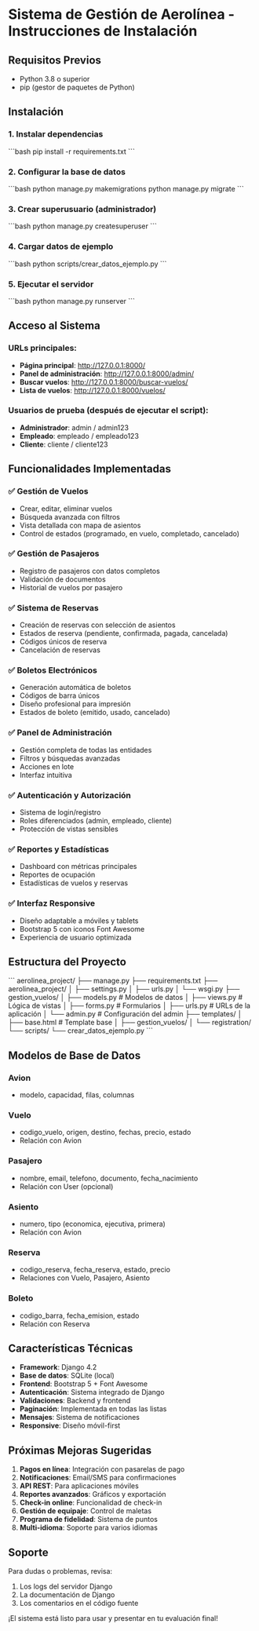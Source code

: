 # Sistema de Gestión de Aerolínea - Instrucciones de Instalación

## Requisitos Previos
- Python 3.8 o superior
- pip (gestor de paquetes de Python)

## Instalación

### 1. Instalar dependencias
\`\`\`bash
pip install -r requirements.txt
\`\`\`

### 2. Configurar la base de datos
\`\`\`bash
python manage.py makemigrations
python manage.py migrate
\`\`\`

### 3. Crear superusuario (administrador)
\`\`\`bash
python manage.py createsuperuser
\`\`\`

### 4. Cargar datos de ejemplo
\`\`\`bash
python scripts/crear_datos_ejemplo.py
\`\`\`

### 5. Ejecutar el servidor
\`\`\`bash
python manage.py runserver
\`\`\`

## Acceso al Sistema

### URLs principales:
- **Página principal**: http://127.0.0.1:8000/
- **Panel de administración**: http://127.0.0.1:8000/admin/
- **Buscar vuelos**: http://127.0.0.1:8000/buscar-vuelos/
- **Lista de vuelos**: http://127.0.0.1:8000/vuelos/

### Usuarios de prueba (después de ejecutar el script):
- **Administrador**: admin / admin123
- **Empleado**: empleado / empleado123
- **Cliente**: cliente / cliente123

## Funcionalidades Implementadas

### ✅ Gestión de Vuelos
- Crear, editar, eliminar vuelos
- Búsqueda avanzada con filtros
- Vista detallada con mapa de asientos
- Control de estados (programado, en vuelo, completado, cancelado)

### ✅ Gestión de Pasajeros
- Registro de pasajeros con datos completos
- Validación de documentos
- Historial de vuelos por pasajero

### ✅ Sistema de Reservas
- Creación de reservas con selección de asientos
- Estados de reserva (pendiente, confirmada, pagada, cancelada)
- Códigos únicos de reserva
- Cancelación de reservas

### ✅ Boletos Electrónicos
- Generación automática de boletos
- Códigos de barra únicos
- Diseño profesional para impresión
- Estados de boleto (emitido, usado, cancelado)

### ✅ Panel de Administración
- Gestión completa de todas las entidades
- Filtros y búsquedas avanzadas
- Acciones en lote
- Interfaz intuitiva

### ✅ Autenticación y Autorización
- Sistema de login/registro
- Roles diferenciados (admin, empleado, cliente)
- Protección de vistas sensibles

### ✅ Reportes y Estadísticas
- Dashboard con métricas principales
- Reportes de ocupación
- Estadísticas de vuelos y reservas

### ✅ Interfaz Responsive
- Diseño adaptable a móviles y tablets
- Bootstrap 5 con iconos Font Awesome
- Experiencia de usuario optimizada

## Estructura del Proyecto

\`\`\`
aerolinea_project/
├── manage.py
├── requirements.txt
├── aerolinea_project/
│   ├── settings.py
│   ├── urls.py
│   └── wsgi.py
├── gestion_vuelos/
│   ├── models.py      # Modelos de datos
│   ├── views.py       # Lógica de vistas
│   ├── forms.py       # Formularios
│   ├── urls.py        # URLs de la aplicación
│   └── admin.py       # Configuración del admin
├── templates/
│   ├── base.html      # Template base
│   ├── gestion_vuelos/
│   └── registration/
└── scripts/
    └── crear_datos_ejemplo.py
\`\`\`

## Modelos de Base de Datos

### Avion
- modelo, capacidad, filas, columnas

### Vuelo
- codigo_vuelo, origen, destino, fechas, precio, estado
- Relación con Avion

### Pasajero
- nombre, email, telefono, documento, fecha_nacimiento
- Relación con User (opcional)

### Asiento
- numero, tipo (economica, ejecutiva, primera)
- Relación con Avion

### Reserva
- codigo_reserva, fecha_reserva, estado, precio
- Relaciones con Vuelo, Pasajero, Asiento

### Boleto
- codigo_barra, fecha_emision, estado
- Relación con Reserva

## Características Técnicas

- **Framework**: Django 4.2
- **Base de datos**: SQLite (local)
- **Frontend**: Bootstrap 5 + Font Awesome
- **Autenticación**: Sistema integrado de Django
- **Validaciones**: Backend y frontend
- **Paginación**: Implementada en todas las listas
- **Mensajes**: Sistema de notificaciones
- **Responsive**: Diseño móvil-first

## Próximas Mejoras Sugeridas

1. **Pagos en línea**: Integración con pasarelas de pago
2. **Notificaciones**: Email/SMS para confirmaciones
3. **API REST**: Para aplicaciones móviles
4. **Reportes avanzados**: Gráficos y exportación
5. **Check-in online**: Funcionalidad de check-in
6. **Gestión de equipaje**: Control de maletas
7. **Programa de fidelidad**: Sistema de puntos
8. **Multi-idioma**: Soporte para varios idiomas

## Soporte

Para dudas o problemas, revisa:
1. Los logs del servidor Django
2. La documentación de Django
3. Los comentarios en el código fuente

¡El sistema está listo para usar y presentar en tu evaluación final!
